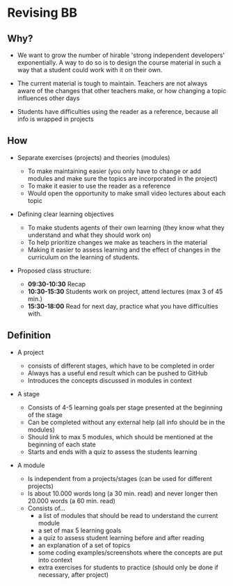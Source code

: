 # Revising BB

## Why?
* We want to grow the number of hirable 'strong independent developers' exponentially. A way to do so is to design the course material in such a way that a student could work with it on their own.

* The current material is tough to maintain. Teachers are not always aware of the changes that other teachers make, or how changing a topic influences other days

* Students have difficulties using the reader as a reference, because all info is wrapped in projects

## How

* Separate exercises (projects) and theories (modules) 
  * To make maintaining easier (you only have to change or add modules and make sure the topics are incorporated in the project)
  * To make it easier to use the reader as a reference
  * Would open the opportunity to make small video lectures about each topic

* Defining clear learning objectives
  * To make students agents of their own learning (they know what they understand and what they should work on)
  * To help prioritize changes we make as teachers in the material
  * Making it easier to assess learning and the effect of changes in the curriculum on the learning of students.


* Proposed class structure:
  * **09:30-10:30** Recap
  * **10:30-15:30** Students work on project, attend lectures (max 3 of 45 min.)
  * **15:30-18:00** Read for next day, practice what you have difficulties with.

## Definition
  * A project
    * consists of different stages, which have to be completed in order
    * Always has a useful end result which can be pushed to GitHub
    * Introduces the concepts discussed in modules in context

  * A stage
    * Consists of 4-5 learning goals per stage presented at the beginning of the stage
    * Can be completed without any external help (all info should be in the modules)
    * Should link to max 5 modules, which should be mentioned at the beginning of each state
    * Starts and ends with a quiz to assess the students learning 

  * A module
    * Is independent from a projects/stages (can be used for different projects)
    * Is about 10.000 words long (a 30 min. read) and never longer then 20.000 words (a 60 min. read) 
    * Consists of...
      * a list of modules that should be read to understand the current module
      * a set of max 5 learning goals
      * a quiz to assess student learning before and after reading
      * an explanation of a set of topics
      * some coding examples/screenshots where the concepts are put into context
      * extra exercises for students to practice (should only be done if necessary, after project)


